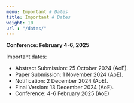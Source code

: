 ```yaml
---
menu: Important # Dates
title: Important # Dates
weight: 10
url : "/dates/"
---
```


**Conference: February 4-6, 2025**

Important dates:
* Abstract Submission: 25 October 2024 (AoE).
* Paper Submission: 1 November 2024 (AoE).
* Notification: 2 December 2024 (AoE).
* Final Version: 13 December 2024 (AoE).
* Conference: 4-6 February 2025 (AoE)
